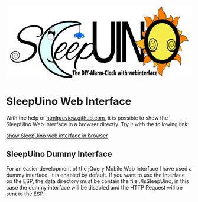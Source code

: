 ![SleepUino DIY Alarm-Clock with webinterface](./Logo_en.png)
# SleepUino Web Interface
With the help of [htmlpreview.github.com](https://github.com/htmlpreview/htmlpreview.github.com), it is possible to show the SleepUino Web Interface in a browser directly. Try it with the following link:

[show SleepUino web interface in browser](https://htmlpreview.github.io/?https://github.com/hredan/SleepUino/blob/master/SleepUino/data/index.html)

## SleepUino Dummy Interface
For an easier development of the jQuery Mobile Web Interface I have used a dummy interface. It is enabled by default. If you want to use the Interface on the ESP, the data directory must be contain the file ./IsSleepUino, in this case the dummy interface will be disabled and the HTTP Request will be sent to the ESP.

